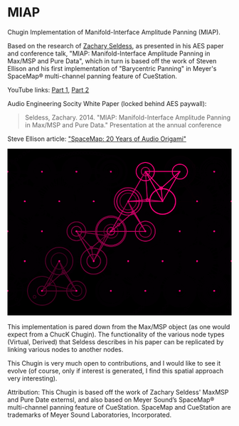 MIAP
====

Chugin Implementation of Manifold-Interface Amplitude Panning (MIAP).

Based on the research of [Zachary Seldess](http://www.zacharyseldess.com/miap/), as presented in his AES paper and conference talk, "MIAP: Manifold-Interface Amplitude Panning in Max/MSP and Pure Data", which in turn is based off the work of Steven Ellison and his first implementation of "Barycentric Panning" in Meyer's SpaceMap&#174; multi-channel panning feature of CueStation.

YouTube links: [Part 1](https://www.youtube.com/watch?v=LUHVwQSkv9s), [Part 2](https://www.youtube.com/watch?v=RKvCAvHo7ZI)

Audio Engineering Socity White Paper (locked behind AES paywall):
> Seldess, Zachary. 2014. "MIAP: Manifold-Interface Amplitude Panning
>   in Max/MSP and Pure Data." Presentation at the annual conference

Steve Ellison article: ["SpaceMap: 20 Years of Audio Origami"](http://www.lightingandsoundamerica.com/reprint/MeyerSpaceMap.pdf)

![miap-processing-visualization](miap-image.png)

This implementation is pared down from the Max/MSP object (as one would expect from a ChucK Chugin). The functionality of the various node types (Virtual, Derived) that Seldess describes in his paper can be replicated by linking various nodes to another nodes.

This Chugin is very much open to contributions, and I would like to see it evolve (of course, only if interest is generated, I find this spatial approach very interesting).

Attribution:
This Chugin is based off the work of Zachary Seldess' MaxMSP and Pure Date externsl,
and also based on Meyer Sound’s SpaceMap&#174; multi-channel panning feature of CueStation.
SpaceMap and CueStation are trademarks of Meyer Sound Laboratories, Incorporated.
